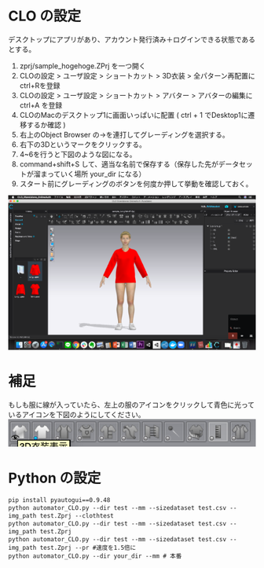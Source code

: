 # CLO の設定
デスクトップにアプリがあり、アカウント発行済み＋ログインできる状態であるとする。
1. zprj/sample_hogehoge.ZPrj を一つ開く
1. CLOの設定 > ユーザ設定 > ショートカット >  3D衣装 >  全パターン再配置に ctrl+Rを登録
1. CLOの設定 > ユーザ設定 > ショートカット >  アバター > アバターの編集に ctrl+A を登録
1. CLOのMacのデスクトップ1に画面いっぱいに配置 ( ctrl + 1 でDesktop1に遷移するか確認 )
1. 右上のObject Browser の→を連打してグレーディングを選択する。
1. 右下の3Dというマークをクリックする。
1. 4~6を行うと下図のような図になる。
1. command+shift+S して、適当な名前で保存する（保存した先がデータセットが溜まっていく場所 your_dir になる）
1. スタート前にグレーディングのボタンを何度か押して挙動を確認しておく。


![desktop1](images/desktop1.png)

# 補足
もしも服に線が入っていたら、左上の服のアイコンをクリックして青色に光っているアイコンを下図のようにしてください。
![desktop-icon](images/desktop-icon.png)

# Python の設定
```
pip install pyautogui==0.9.48
python automator_CLO.py --dir test --mm --sizedataset test.csv --img_path test.Zprj --clothtest
python automator_CLO.py --dir test --mm --sizedataset test.csv --img_path test.Zprj
python automator_CLO.py --dir test --mm --sizedataset test.csv --img_path test.Zprj --pr #速度を1.5倍に
python automator_CLO.py --dir your_dir --mm # 本番
```
